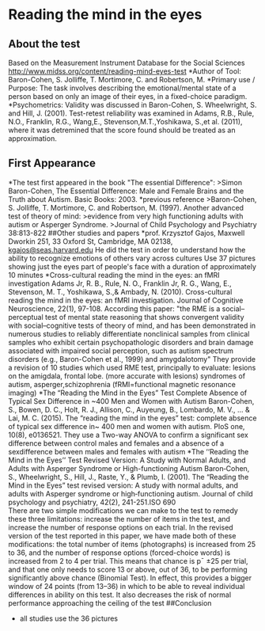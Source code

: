 # Reading the mind in the eyes
## About the test
Based on the Measurement Instrument Database for the Social Sciences
http://www.midss.org/content/reading-mind-eyes-test
*Author of Tool: 
	Baron-Cohen, S. Jolliffe, T. Mortimore, C. and Robertson, M.
*Primary use / Purpose:
	The task involves describing the emotional/mental state of a person based on only an image of their eyes, in a fixed-choice paradigm.
*Psychometrics: 
Validity was discussed in Baron-Cohen, S. Wheelwright, S. and Hill, J. (2001). 
Test-retest reliability was examined in Adams, R.B., Rule, N.O., Franklin, R.G., Wang,E., Stevenson,M.T.,Yoshikawa, S.,et al. (2011),
where it was detremined that the score found should be treated as an approximation.
## First Appearance
*The test first appeared in the book "The essential Difference": 
	>Simon Baron-Cohen¸ The Essential Difference: Male and Female Brains and the Truth about Autism. Basic Books: 2003.
*previous reference
	>Baron-Cohen, S. Jolliffe, T. Mortimore, C. and Robertson, M. (1997). Another advanced test of theory of mind:
	>evidence from very high functioning adults with autism or Asperger Syndrome. 
	>Journal of Child Psychology and Psychiatry 38:813-822
##Other studies and papers
*prof. Krzysztof Gajos, Maxwell Dworkin 251, 33 Oxford St, Cambridge, MA 02138, kgajos@seas.harvard.edu
He did the test in order to understand how the ability to recognize emotions of others vary across cultures
Use 37 pictures showing just the eyes part of people's face
with a duration of approximately 10 minutes
*Cross-cultural reading the mind in the eyes: an fMRI investigation 
Adams Jr, R. B., Rule, N. O., Franklin Jr, R. G., Wang, E., Stevenson, M. T., Yoshikawa, S.,& Ambady, N. (2010). Cross-cultural reading the mind in the eyes: an fMRI investigation. Journal of Cognitive Neuroscience, 22(1), 97-108.
According this paper: 
	"the RME is a social–perceptual test of mental state reasoning that shows convergent validity with social–cognitive tests of
	theory of mind, and has been demonstrated in numerous studies to reliably differentiate nonclinical samples 
	from clinical samples who exhibit certain psychopathologic disorders and brain damage associated with impaired
	social perception, such as autism spectrum disorders (e.g., Baron-Cohen et al., 1999) and amygdalotomy"
They provide a revision of 10 studies which used RME test, principally to evaluate:
lesions on the amigdala, frontal lobe. (more accurate with lesions)
syndromes of autism, asperger,schizophrenia
(fRMI=functional magnetic resonance imaging)
*The “Reading the Mind in the Eyes” Test  Complete Absence of Typical Sex Difference in ~400 Men and Women with Autism
Baron-Cohen, S., Bowen, D. C., Holt, R. J., Allison, C., Auyeung, B., Lombardo, M. V., ... & Lai, M. C. (2015). The “reading the mind in the eyes” test: complete absence of typical sex difference in~ 400 men and women with autism. PloS one, 10(8), e0136521.
They use a Two-way ANOVA to confirm a significant sex difference between control males and females  and a absence of a sexdifference between males and females with autism
*The ‘‘Reading the Mind in the Eyes’’ Test Revised Version: A Study with Normal Adults, and Adults with Asperger Syndrome or High-functioning Autism
Baron‐Cohen, S., Wheelwright, S., Hill, J., Raste, Y., & Plumb, I. (2001). The “Reading the Mind in the Eyes” test revised version: A study with normal adults, and adults with Asperger syndrome or high‐functioning autism. Journal of child psychology and psychiatry, 42(2), 241-251.ISO 690	
There are two simple modifications we can make to the test to remedy these three limitations: increase the number of items in the test, and increase the number of
response options on each trial. In the revised version of the test reported in this paper, we have made both of these
modifications: the total number of items (photographs) is increased from 25 to 36, and the number of response 
options (forced-choice words) is increased from 2 to 4 per trial. This means that chance is p¯ ±25 per trial, and that
one only needs to score 13 or above, out of 36, to be performing significantly above chance (Binomial Test).
In effect, this provides a bigger window of 24 points (from 13–36) in which to be able to reveal individual differences
in ability on this test. It also decreases the risk of normal performance approaching the ceiling of the test
##Conclusion
* all studies use the 36 pictures

